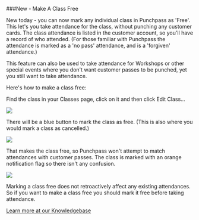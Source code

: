 ###New - Make A Class Free

New today - you can now mark any individual class in Punchpass as 'Free'. This let's you take attendance for the class, without punching any customer cards. The class attendance is listed in the customer account, so you'll have a record of who attended. (For those familiar with Punchpass the attendance is marked as a 'no pass' attendance, and is a 'forgiven' attendance.)

This feature can also be used to take attendance for Workshops or other special events where you don't want customer passes to be punched, yet you still want to take attendance.

Here's how to make a class free:

Find the class in your Classes page, click on it and then click Edit Class...

![](https://s3.amazonaws.com/punchpass-website/img/blog/free-class/edit_class.png)

There will be a blue button to mark the class as free. (This is also where you would mark a class as cancelled.)

![](https://s3.amazonaws.com/punchpass-website/img/blog/free-class/make_free.png)

That makes the class free, so Punchpass won't attempt to match attendances with customer passes. The class is marked with an orange notification flag so there isn't any confusion.

![](https://s3.amazonaws.com/punchpass-website/img/blog/free-class/class_flagged.png)

Marking a class free does not retroactively affect any existing attendances. So if you want to make a class free you should mark it free before taking attendance.

[Learn more at our Knowledgebase](http://support.punchpass.net/help_center)

</div>

